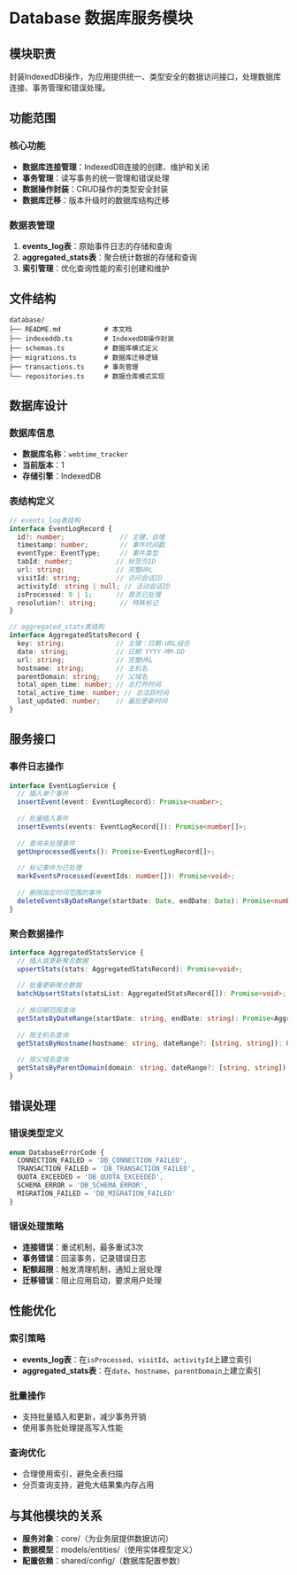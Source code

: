 # Database 数据库服务模块

## 模块职责
封装IndexedDB操作，为应用提供统一、类型安全的数据访问接口，处理数据库连接、事务管理和错误处理。

## 功能范围

### 核心功能
- **数据库连接管理**：IndexedDB连接的创建、维护和关闭
- **事务管理**：读写事务的统一管理和错误处理
- **数据操作封装**：CRUD操作的类型安全封装
- **数据库迁移**：版本升级时的数据库结构迁移

### 数据表管理
1. **events_log表**：原始事件日志的存储和查询
2. **aggregated_stats表**：聚合统计数据的存储和查询
3. **索引管理**：优化查询性能的索引创建和维护

## 文件结构
```
database/
├── README.md           # 本文档
├── indexeddb.ts        # IndexedDB操作封装
├── schemas.ts          # 数据库模式定义
├── migrations.ts       # 数据库迁移逻辑
├── transactions.ts     # 事务管理
└── repositories.ts     # 数据仓库模式实现
```

## 数据库设计

### 数据库信息
- **数据库名称**：`webtime_tracker`
- **当前版本**：1
- **存储引擎**：IndexedDB

### 表结构定义
```typescript
// events_log表结构
interface EventLogRecord {
  id?: number;              // 主键，自增
  timestamp: number;        // 事件时间戳
  eventType: EventType;     // 事件类型
  tabId: number;           // 标签页ID
  url: string;             // 完整URL
  visitId: string;         // 访问会话ID
  activityId: string | null; // 活动会话ID
  isProcessed: 0 | 1;      // 是否已处理
  resolution?: string;      // 特殊标记
}

// aggregated_stats表结构
interface AggregatedStatsRecord {
  key: string;             // 主键：日期:URL组合
  date: string;            // 日期 YYYY-MM-DD
  url: string;             // 完整URL
  hostname: string;        // 主机名
  parentDomain: string;    // 父域名
  total_open_time: number; // 总打开时间
  total_active_time: number; // 总活跃时间
  last_updated: number;    // 最后更新时间
}
```

## 服务接口

### 事件日志操作
```typescript
interface EventLogService {
  // 插入单个事件
  insertEvent(event: EventLogRecord): Promise<number>;
  
  // 批量插入事件
  insertEvents(events: EventLogRecord[]): Promise<number[]>;
  
  // 查询未处理事件
  getUnprocessedEvents(): Promise<EventLogRecord[]>;
  
  // 标记事件为已处理
  markEventsProcessed(eventIds: number[]): Promise<void>;
  
  // 删除指定时间范围的事件
  deleteEventsByDateRange(startDate: Date, endDate: Date): Promise<number>;
}
```

### 聚合数据操作
```typescript
interface AggregatedStatsService {
  // 插入或更新聚合数据
  upsertStats(stats: AggregatedStatsRecord): Promise<void>;
  
  // 批量更新聚合数据
  batchUpsertStats(statsList: AggregatedStatsRecord[]): Promise<void>;
  
  // 按日期范围查询
  getStatsByDateRange(startDate: string, endDate: string): Promise<AggregatedStatsRecord[]>;
  
  // 按主机名查询
  getStatsByHostname(hostname: string, dateRange?: [string, string]): Promise<AggregatedStatsRecord[]>;
  
  // 按父域名查询
  getStatsByParentDomain(domain: string, dateRange?: [string, string]): Promise<AggregatedStatsRecord[]>;
}
```

## 错误处理

### 错误类型定义
```typescript
enum DatabaseErrorCode {
  CONNECTION_FAILED = 'DB_CONNECTION_FAILED',
  TRANSACTION_FAILED = 'DB_TRANSACTION_FAILED',
  QUOTA_EXCEEDED = 'DB_QUOTA_EXCEEDED',
  SCHEMA_ERROR = 'DB_SCHEMA_ERROR',
  MIGRATION_FAILED = 'DB_MIGRATION_FAILED'
}
```

### 错误处理策略
- **连接错误**：重试机制，最多重试3次
- **事务错误**：回滚事务，记录错误日志
- **配额超限**：触发清理机制，通知上层处理
- **迁移错误**：阻止应用启动，要求用户处理

## 性能优化

### 索引策略
- **events_log表**：在`isProcessed`、`visitId`、`activityId`上建立索引
- **aggregated_stats表**：在`date`、`hostname`、`parentDomain`上建立索引

### 批量操作
- 支持批量插入和更新，减少事务开销
- 使用事务批处理提高写入性能

### 查询优化
- 合理使用索引，避免全表扫描
- 分页查询支持，避免大结果集内存占用

## 与其他模块的关系
- **服务对象**：core/（为业务层提供数据访问）
- **数据模型**：models/entities/（使用实体模型定义）
- **配置依赖**：shared/config/（数据库配置参数）
